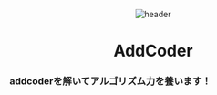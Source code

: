 <div align='center'>
  
![header](https://capsule-render.vercel.app/api?type=rounded&height=300&color=gradient&text=AddCoder)
 </div>
<h1 align="center">AddCoder</h1>

### addcoderを解いてアルゴリズム力を養います！　
